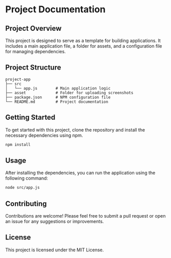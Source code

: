 # Project Documentation

## Project Overview
This project is designed to serve as a template for building applications. It includes a main application file, a folder for assets, and a configuration file for managing dependencies.

## Project Structure
```
project-app
├── src
│   └── app.js        # Main application logic
├── asset             # Folder for uploading screenshots
├── package.json      # NPM configuration file
└── README.md         # Project documentation
```

## Getting Started
To get started with this project, clone the repository and install the necessary dependencies using npm.

```bash
npm install
```

## Usage
After installing the dependencies, you can run the application using the following command:

```bash
node src/app.js
```

## Contributing
Contributions are welcome! Please feel free to submit a pull request or open an issue for any suggestions or improvements.

## License
This project is licensed under the MIT License.